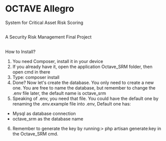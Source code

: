 # OCTAVE Allegro
System for Critical Asset Risk Scoring
##
A Security Risk Management Final Project
##
How to Install?

1. You need Composer, install it in your device
2. If you already have it, open the application Octave_SRM folder, then open cmd in there
3. Type: composer install
4. Done? Now let's create the database. You only need to create a new one. You are free to name the database, but remember to change the .env file later, the default name is octave_srm
5. Speaking of .env, you need that file. You could have the default one by renaming the .env.example file into .env, Default one has:
- Mysql as database connection
- octave_srm as the database name
6. Remember to generate the key by running:> php artisan generate:key in the Octave_SRM cmd.